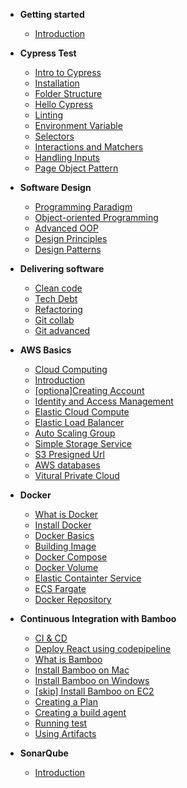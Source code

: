 - **Getting started**

  - [Introduction](/)
  <!-- - [Project](/project) -->

- **Cypress Test**

  - [Intro to Cypress](cypress/intro.md)
  - [Installation](cypress/installation.md)
  - [Folder Structure](cypress/folder-structure.md)
  - [Hello Cypress](cypress/hello-world.md)
  - [Linting](cypress/eslint.md)
  - [Environment Variable](cypress/environment-variables.md)
  - [Selectors](cypress/selectors.md)
  - [Interactions and Matchers](cypress/interactions-&-matchers.md)
  - [Handling Inputs](cypress/handling-inputs.md)
  - [Page Object Pattern](cypress/page-object-pattern.md)

- **Software Design**

  - [Programming Paradigm](software-designs/programming-paradigm)
  - [Object-oriented Programming](software-designs/object-oriented-programming)
  - [Advanced OOP](software-designs/advanced-oop)
  - [Design Principles](software-designs/design-principles)
  - [Design Patterns](software-designs/design-patterns)

- **Delivering software**

  - [Clean code](delivering-software/clean-code)
  - [Tech Debt](delivering-software/tech-debt)
  - [Refactoring](delivering-software/refactoring)
  - [Git collab](delivering-software/git-collab)
  - [Git advanced](delivering-software/git-advanced)

- **AWS Basics**

  - [Cloud Computing](aws/cloud-computing.md)
  - [Introduction](aws/intro.md)
  - [[optiona]Creating Account](aws/creating-account.md)
  - [Identity and Access Management](aws/iam.md)
  - [Elastic Cloud Compute](aws/ec2.md)
  - [Elastic Load Balancer](aws/elb.md)
  - [Auto Scaling Group](aws/asg.md)
  - [Simple Storage Service](aws/s3.md)
  - [S3 Presigned Url](aws/presigned-url.md)
  - [AWS databases](aws/databases.md)
  - [Vitural Private Cloud](aws/vpc.md)

- **Docker**

  - [What is Docker](docker/what-is-docker.md)
  - [Install Docker](docker/installing-docker.md)
  - [Docker Basics](docker/docker-basics.md)
  - [Building Image](docker/build-image.md)
  - [Docker Compose](docker/docker-compose.md)
  - [Docker Volume](docker/docker-volume.md)
  - [Elastic Containter Service](docker/aws-ecs.md)
  - [ECS Fargate](docker/aws-ecs-fargate.md)
  - [Docker Repository](docker/docker-repository.md)

- **Continuous Integration with Bamboo**

  - [CI & CD](ci-cd/intro-ci-cd)
  - [Deploy React using codepipeline](ci-cd/aws-code-pipeline.md)
  - [What is Bamboo](ci-cd/introduction)
  - [Install Bamboo on Mac](ci-cd/installation)
  - [Install Bamboo on Windows](ci-cd/installationWindows)
  - [[skip] Install Bamboo on EC2](ci-cd/installationRemote)
  - [Creating a Plan](ci-cd/creating-a-project.md)
  - [Creating a build agent](ci-cd/build-agent.md)
  - [Running test](ci-cd/test-stage.md)
  - [Using Artifacts](ci-cd/build-agent.md)

- **SonarQube**
  - [Introduction](ci-cd/intro-to-sonarqube.md)

<!-- Uncomment right before project week, 1st June -->
<!-- - **Agile**
  - [Project Definition](agile/project-fly.md) -->
